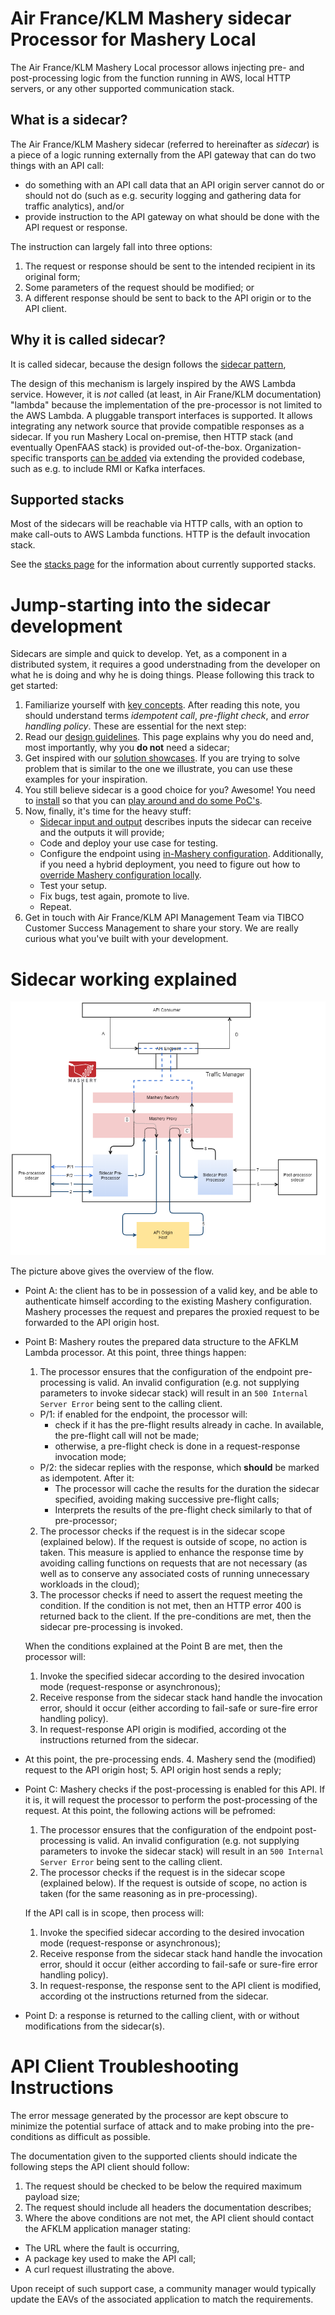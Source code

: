 [func]: ../../../../../../doc/sidecar-functional-flow.png "sidecar flow"

# Air France/KLM Mashery sidecar Processor for Mashery Local

The Air France/KLM Mashery Local processor allows injecting pre- and post-processing logic from the function running in
AWS, local HTTP servers, or any other supported communication stack.

## What is a sidecar?

The Air France/KLM Mashery sidecar (referred to hereinafter as *sidecar*) is a piece of a logic running externally 
from the API gateway that can do two things with an API call:
- do something with an API call data that an API origin server cannot do or should not do (such as e.g. security logging 
  and gathering data for traffic analytics), and/or
- provide instruction to the API gateway on what should be done with the API request or response.

The instruction can largely fall into three options:
1. The request or response should be sent to the intended recipient in its original form;
2. Some parameters of the request should be modified; or
3. A different response should be sent to back to the API origin or to the API client.

## Why it is called sidecar?

It is called sidecar, because the design follows the [sidecar pattern](https://www.oreilly.com/library/view/designing-distributed-systems/9781491983638/ch02.html),

The design of this mechanism is largely inspired by the AWS Lambda service. However, it is *not* called (at least, in 
Air Frane/KLM documentation) "lambda" because the implementation of the pre-processor is not limited to the AWS Lambda.
A pluggable transport interfaces is supported. It allows 
integrating any network source that provide compatible responses as a sidecar. If you run Mashery Local on-premise, then 
HTTP stack (and eventually OpenFAAS stack) is provided out-of-the-box. Organization-specific transports 
[can be added](../../../../../../doc/extending_transport.md)
via extending the provided codebase, such as e.g. to include RMI or Kafka interfaces.

## Supported stacks
Most of the sidecars will be reachable via HTTP calls, with an option to make call-outs to
AWS Lambda functions. HTTP is the default invocation stack.

See the [stacks page](../../../../../../doc/stacks.md) for the information about currently supported stacks. 

# Jump-starting into the sidecar development
Sidecars are simple and quick to develop. Yet, as a component in a distributed system, it requires a good understnading
from the developer on what he is doing and why he is doing things. Please following this track to get started:

1. Familiarize yourself with [key concepts](../../../../../../doc/key_concepts.md). After reading this note, you should
   understand terms *idempotent call*, *pre-flight check*, and *error handling policy*. These are essential for the 
   next step:
2. Read our [design guidelines](../../../../../../doc/designing-sidecar.md). This page explains why you do need and,
   most importantly, why you **do not** need a sidecar;
3. Get inspired with our [solution showcases](../../../../../../doc/showcases.md). If you are trying to solve problem
   that is similar to the one we illustrate, you can use these examples for your inspiration.
4. You still believe sidecar is a good choice for you? Awesome! You need to [install](../../../../../../doc/install.md)
   so that you can [play around and do some PoC's](../../../../../../doc/first_steps.md).
5. Now, finally, it's time for the heavy stuff:
   - [Sidecar input and output](../../../../../../doc/sidecar_io.md) describes inputs the sidecar can receive and
     the outputs it will provide;
   - Code and deploy your use case for testing. 
   - Configure the endpoint using [in-Mashery configuration](../../../../../../doc/mashery_config.md). Additionally,
     if you need a hybrid deployment, you need to figure out how to [override Mashery configuration locally](../../../../../../doc/local_config.md).
   - Test your setup.
   - Fix bugs, test again, promote to live.
   - Repeat.
6. Get in touch with Air France/KLM API Management Team via TIBCO Customer Success Management to share your story.
   We are really curious what you've built with your development.

# Sidecar working explained 

![Functinal Flow][func] 

The picture above gives the overview of the flow.
- Point A: the client has to be in possession of a valid key, and be able to authenticate himself according to the
  existing Mashery configuration. Mashery processes the request and prepares the proxied request to be forwarded to the
  API origin host.
- Point B: Mashery routes the prepared data structure to the AFKLM Lambda processor. At this point, three things happen:
  1. The processor ensures that the configuration of the endpoint pre-processing is valid. An invalid configuration (e.g. not 
  supplying parameters to invoke sidecar stack) will result in an `500 Internal Server Error` being sent to the 
  calling client.
    - P/1: if enabled for the endpoint, the processor will:
        - check if it has the pre-flight results already in cache. In available, the pre-flight call will not be made;
        - otherwise, a pre-flight check is done in a request-response invocation mode;
    - P/2: the sidecar replies with the response, which **should** be marked as idempotent. After it:
        - The processor will cache the results for the duration the sidecar specified, avoiding making successive pre-flight
          calls;
        - Interprets the results of the pre-flight check similarly to that of pre-processor;
  2.  The processor checks if the request is in the sidecar scope (explained below). If the request is outside 
      of scope, no action is taken. This measure is applied to enhance the
      response time by avoiding calling functions on requests that are not necessary (as well as to conserve any associated
      costs of running unnecessary workloads in the cloud);
  3. The processor checks if need to assert the request meeting the condition. If the condition is not met, 
      then an HTTP error 400 is returned back to the client.
      If the pre-conditions are met, then the sidecar pre-processing is invoked.

    When the conditions explained at the Point B are met, then the processor will:
    1. Invoke the specified sidecar according to the desired invocation mode (request-response or asynchronous);
    2. Receive response from the sidecar stack hand handle the invocation error, should it occur (either according to fail-safe 
   or sure-fire error handling policy).
    3. In request-response API origin is modified, according ot the instructions returned from the sidecar. 

- At this point, the pre-processing ends.
    4. Mashery send the (modified) request to the API origin host;
    5. API origin host sends a reply;

- Point C: Mashery checks if the post-processing is enabled for this API. If it is, it will request the processor
  to perform the post-processing of the request. At this point, the following actions will be pefromed:
   1. The processor ensures that the configuration of the endpoint post-processing is valid. An invalid configuration (e.g. not 
     supplying parameters to invoke the sidecar stack) will result in an `500 Internal Server Error` being sent to the 
     calling client.
   2. The processor checks if the request is in the sidecar scope (explained below). If the request is outside 
   of scope, no action is taken (for the same reasoning as in pre-processing).
   
   If the API call is in scope, then process will:
   1. Invoke the specified sidecar according to the desired invocation mode (request-response or asynchronous);
   2. Receive response from the sidecar stack hand handle the invocation error, should it occur (either according to fail-safe 
   or sure-fire error handling policy).
   3. In request-response, the response sent to the API client is modified, according ot the instructions returned 
   from the sidecar.
   
- Point D: a response is returned to the calling client, with or without modifications from the sidecar(s).
   

# API Client Troubleshooting Instructions
The error message generated by the processor are kept obscure to minimize the potential surface of attack and to make 
probing into the pre-conditions as difficult as possible.



The documentation given to the supported clients should indicate the following steps the API client should follow:
1. The request should be checked to be below the required maximum payload size;
2. The request should include all headers the documentation describes;
3. Where the above conditions are not met, the API client should contact the AFKLM application manager stating:
- The URL where the fault is occurring,
- A package key used to make the API call;
- A curl request illustrating the above.

Upon receipt of such support case, a community manager would typically update the EAVs of the associated application
to match the requirements. 

